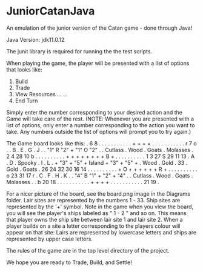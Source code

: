 # JuniorCatanJava
An emulation of the junior version of the Catan game - done through Java!

Java Version: jdk11.0.12

The junit library is required for running the the test scripts.

When playing the game, the player will be presented with a list of options that looks like:

1.  Build
2.  Trade
3.  View Resources
...
...
6.  End Turn

Simply enter the number corresponding to your desired action and the Game will take care of the rest.
(NOTE: Whenever you are presented with a list of options, only enter a number corresponding to the action you
want to take. Any numbers outside the list of options will prompt you to try again.)

The Game board looks like this:
	                 .               6               8               .
	               .   .           .   .           .   .           .   .
	             .       .       +       +       +       +       .       .
	           .           .   .           .   .           .   .           .
	         .               r               7               o               .
	         .       B       .       E       .       G       .       J       .
	         .      "1"      R      "2"      +      "1"      O      "2"      .
	         .    Cutlass    .     Wood      .     Goats     .    Molasses   .
	         2               4              28              10               b
	       .   .           .   .           .   .           .   .           .   .
	     +       +       +       +       +       +       +       +       B       +
	   .           .   .           .   .           .   .           .   .           .
	 1               3              27       S      29              11              13
	 .       A       .       D       .    Spooky     .       I       .       L       .
	 +      "3"      +      "5"      +    Island     +      "3"      +      "5"      +
	 .      Wood     .     Gold      .      33       .     Gold      .     Goats     .
	26              24              32              30              16              14
	   .           .   .           .   .           .   .           .   .           .
	     +       O       +       +       +       +       +       +       R       +
	       .   .           .   .           .   .           .   .           .   .
	         o              23              31              17               r
	         .       C       .       F       .       H       .       K       .
	         .      "4"      B      "1"      +      "2"      +      "4"      .
	         .    Cutlass    .     Wood      .     Goats     .    Molasses   .
	         .               b              20              18               .
	           .           .   .           .   .           .   .           .
	             .       .       +       +       +       +       .       .
	               .   .           .   .           .   .           .   .
	                 .               21              19              .
                   
For a nicer picture of the board, see the board.png image in the Diagrams folder.
Lair sites are represented by the numbers 1 - 33.
Ship sites are represented by the '+' symbol. Note in the game when you view the board, you will see
the player's ships labeled as " 1 - 2 " and so on. This means that player owns the ship site between lair 
site 1 and lair site 2.
When a player builds on a site a letter corresponding to the players colour will appear on that site:
Lairs are represented by lowercase letters and ships are represented by upper case letters.

The rules of the game are in the top level directory of the project.

We hope you are ready to Trade, Build, and Settle!
